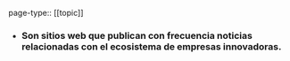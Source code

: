 page-type:: [[topic]]
- ### Son sitios web que publican con frecuencia noticias relacionadas con el ecosistema de empresas innovadoras.




